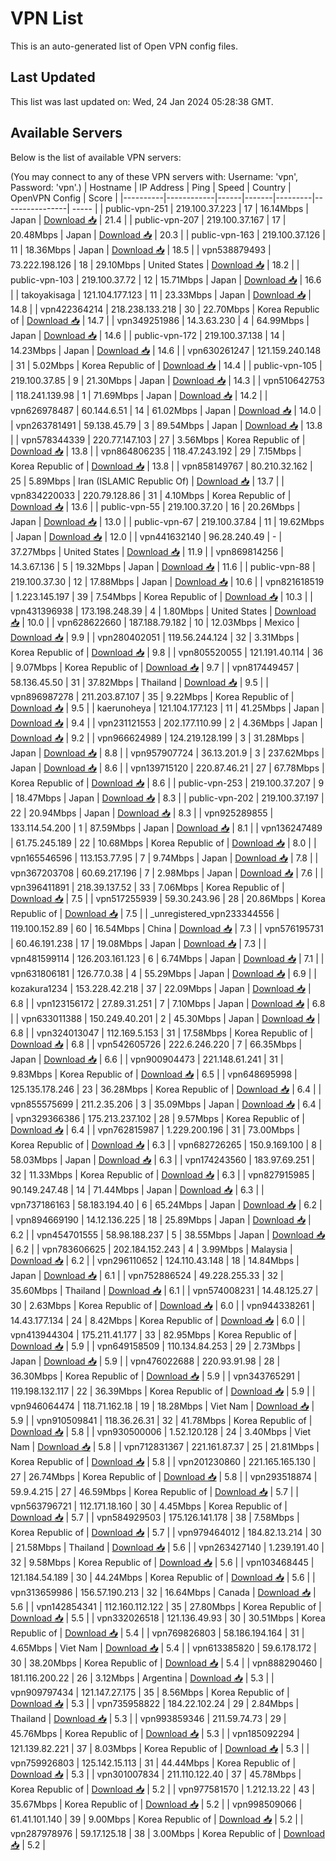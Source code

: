 # VPN List

This is an auto-generated list of Open VPN config files.

## Last Updated

This list was last updated on: Wed, 24 Jan 2024 05:28:38 GMT.

## Available Servers

Below is the list of available VPN servers:

(You may connect to any of these VPN servers with: Username: 'vpn', Password: 'vpn'.)
| Hostname | IP Address | Ping | Speed | Country | OpenVPN Config | Score |
|----------|------------|------|-------|---------|----------------| ----- |
| public-vpn-251 | 219.100.37.223 | 17 | 16.14Mbps | Japan | [Download 📥](./configs/server_0_JP.ovpn) | 21.4 |
| public-vpn-207 | 219.100.37.167 | 17 | 20.48Mbps | Japan | [Download 📥](./configs/server_1_JP.ovpn) | 20.3 |
| public-vpn-163 | 219.100.37.126 | 11 | 18.36Mbps | Japan | [Download 📥](./configs/server_2_JP.ovpn) | 18.5 |
| vpn538879493 | 73.222.198.126 | 18 | 29.10Mbps | United States | [Download 📥](./configs/server_3_US.ovpn) | 18.2 |
| public-vpn-103 | 219.100.37.72 | 12 | 15.71Mbps | Japan | [Download 📥](./configs/server_4_JP.ovpn) | 16.6 |
| takoyakisaga | 121.104.177.123 | 11 | 23.33Mbps | Japan | [Download 📥](./configs/server_5_JP.ovpn) | 14.8 |
| vpn422364214 | 218.238.133.218 | 30 | 22.70Mbps | Korea Republic of | [Download 📥](./configs/server_6_KR.ovpn) | 14.7 |
| vpn349251986 | 14.3.63.230 | 4 | 64.99Mbps | Japan | [Download 📥](./configs/server_7_JP.ovpn) | 14.6 |
| public-vpn-172 | 219.100.37.138 | 14 | 14.23Mbps | Japan | [Download 📥](./configs/server_8_JP.ovpn) | 14.6 |
| vpn630261247 | 121.159.240.148 | 31 | 5.02Mbps | Korea Republic of | [Download 📥](./configs/server_9_KR.ovpn) | 14.4 |
| public-vpn-105 | 219.100.37.85 | 9 | 21.30Mbps | Japan | [Download 📥](./configs/server_10_JP.ovpn) | 14.3 |
| vpn510642753 | 118.241.139.98 | 1 | 71.69Mbps | Japan | [Download 📥](./configs/server_11_JP.ovpn) | 14.2 |
| vpn626978487 | 60.144.6.51 | 14 | 61.02Mbps | Japan | [Download 📥](./configs/server_12_JP.ovpn) | 14.0 |
| vpn263781491 | 59.138.45.79 | 3 | 89.54Mbps | Japan | [Download 📥](./configs/server_13_JP.ovpn) | 13.8 |
| vpn578344339 | 220.77.147.103 | 27 | 3.56Mbps | Korea Republic of | [Download 📥](./configs/server_14_KR.ovpn) | 13.8 |
| vpn864806235 | 118.47.243.192 | 29 | 7.15Mbps | Korea Republic of | [Download 📥](./configs/server_15_KR.ovpn) | 13.8 |
| vpn858149767 | 80.210.32.162 | 25 | 5.89Mbps | Iran (ISLAMIC Republic Of) | [Download 📥](./configs/server_16_IR.ovpn) | 13.7 |
| vpn834220033 | 220.79.128.86 | 31 | 4.10Mbps | Korea Republic of | [Download 📥](./configs/server_17_KR.ovpn) | 13.6 |
| public-vpn-55 | 219.100.37.20 | 16 | 20.26Mbps | Japan | [Download 📥](./configs/server_18_JP.ovpn) | 13.0 |
| public-vpn-67 | 219.100.37.84 | 11 | 19.62Mbps | Japan | [Download 📥](./configs/server_19_JP.ovpn) | 12.0 |
| vpn441632140 | 96.28.240.49 | - | 37.27Mbps | United States | [Download 📥](./configs/server_20_US.ovpn) | 11.9 |
| vpn869814256 | 14.3.67.136 | 5 | 19.32Mbps | Japan | [Download 📥](./configs/server_21_JP.ovpn) | 11.6 |
| public-vpn-88 | 219.100.37.30 | 12 | 17.88Mbps | Japan | [Download 📥](./configs/server_22_JP.ovpn) | 10.6 |
| vpn821618519 | 1.223.145.197 | 39 | 7.54Mbps | Korea Republic of | [Download 📥](./configs/server_23_KR.ovpn) | 10.3 |
| vpn431396938 | 173.198.248.39 | 4 | 1.80Mbps | United States | [Download 📥](./configs/server_24_US.ovpn) | 10.0 |
| vpn628622660 | 187.188.79.182 | 10 | 12.03Mbps | Mexico | [Download 📥](./configs/server_25_MX.ovpn) | 9.9 |
| vpn280402051 | 119.56.244.124 | 32 | 3.31Mbps | Korea Republic of | [Download 📥](./configs/server_26_KR.ovpn) | 9.8 |
| vpn805520055 | 121.191.40.114 | 36 | 9.07Mbps | Korea Republic of | [Download 📥](./configs/server_27_KR.ovpn) | 9.7 |
| vpn817449457 | 58.136.45.50 | 31 | 37.82Mbps | Thailand | [Download 📥](./configs/server_28_TH.ovpn) | 9.5 |
| vpn896987278 | 211.203.87.107 | 35 | 9.22Mbps | Korea Republic of | [Download 📥](./configs/server_29_KR.ovpn) | 9.5 |
| kaerunoheya | 121.104.177.123 | 11 | 41.25Mbps | Japan | [Download 📥](./configs/server_30_JP.ovpn) | 9.4 |
| vpn231121553 | 202.177.110.99 | 2 | 4.36Mbps | Japan | [Download 📥](./configs/server_31_JP.ovpn) | 9.2 |
| vpn966624989 | 124.219.128.199 | 3 | 31.28Mbps | Japan | [Download 📥](./configs/server_32_JP.ovpn) | 8.8 |
| vpn957907724 | 36.13.201.9 | 3 | 237.62Mbps | Japan | [Download 📥](./configs/server_33_JP.ovpn) | 8.6 |
| vpn139715120 | 220.87.46.21 | 27 | 67.78Mbps | Korea Republic of | [Download 📥](./configs/server_34_KR.ovpn) | 8.6 |
| public-vpn-253 | 219.100.37.207 | 9 | 18.47Mbps | Japan | [Download 📥](./configs/server_35_JP.ovpn) | 8.3 |
| public-vpn-202 | 219.100.37.197 | 22 | 20.94Mbps | Japan | [Download 📥](./configs/server_36_JP.ovpn) | 8.3 |
| vpn925289855 | 133.114.54.200 | 1 | 87.59Mbps | Japan | [Download 📥](./configs/server_37_JP.ovpn) | 8.1 |
| vpn136247489 | 61.75.245.189 | 22 | 10.68Mbps | Korea Republic of | [Download 📥](./configs/server_38_KR.ovpn) | 8.0 |
| vpn165546596 | 113.153.77.95 | 7 | 9.74Mbps | Japan | [Download 📥](./configs/server_39_JP.ovpn) | 7.8 |
| vpn367203708 | 60.69.217.196 | 7 | 2.98Mbps | Japan | [Download 📥](./configs/server_40_JP.ovpn) | 7.6 |
| vpn396411891 | 218.39.137.52 | 33 | 7.06Mbps | Korea Republic of | [Download 📥](./configs/server_41_KR.ovpn) | 7.5 |
| vpn517255939 | 59.30.243.96 | 28 | 20.86Mbps | Korea Republic of | [Download 📥](./configs/server_42_KR.ovpn) | 7.5 |
| _unregistered_vpn233344556 | 119.100.152.89 | 60 | 16.54Mbps | China | [Download 📥](./configs/server_43_CN.ovpn) | 7.3 |
| vpn576195731 | 60.46.191.238 | 17 | 19.08Mbps | Japan | [Download 📥](./configs/server_44_JP.ovpn) | 7.3 |
| vpn481599114 | 126.203.161.123 | 6 | 6.74Mbps | Japan | [Download 📥](./configs/server_45_JP.ovpn) | 7.1 |
| vpn631806181 | 126.77.0.38 | 4 | 55.29Mbps | Japan | [Download 📥](./configs/server_46_JP.ovpn) | 6.9 |
| kozakura1234 | 153.228.42.218 | 37 | 22.09Mbps | Japan | [Download 📥](./configs/server_47_JP.ovpn) | 6.8 |
| vpn123156172 | 27.89.31.251 | 7 | 7.10Mbps | Japan | [Download 📥](./configs/server_48_JP.ovpn) | 6.8 |
| vpn633011388 | 150.249.40.201 | 2 | 45.30Mbps | Japan | [Download 📥](./configs/server_49_JP.ovpn) | 6.8 |
| vpn324013047 | 112.169.5.153 | 31 | 17.58Mbps | Korea Republic of | [Download 📥](./configs/server_50_KR.ovpn) | 6.8 |
| vpn542605726 | 222.6.246.220 | 7 | 66.35Mbps | Japan | [Download 📥](./configs/server_51_JP.ovpn) | 6.6 |
| vpn900904473 | 221.148.61.241 | 31 | 9.83Mbps | Korea Republic of | [Download 📥](./configs/server_52_KR.ovpn) | 6.5 |
| vpn648695998 | 125.135.178.246 | 23 | 36.28Mbps | Korea Republic of | [Download 📥](./configs/server_53_KR.ovpn) | 6.4 |
| vpn855575699 | 211.2.35.206 | 3 | 35.09Mbps | Japan | [Download 📥](./configs/server_54_JP.ovpn) | 6.4 |
| vpn329366386 | 175.213.237.102 | 28 | 9.57Mbps | Korea Republic of | [Download 📥](./configs/server_55_KR.ovpn) | 6.4 |
| vpn762815987 | 1.229.200.196 | 31 | 73.00Mbps | Korea Republic of | [Download 📥](./configs/server_56_KR.ovpn) | 6.3 |
| vpn682726265 | 150.9.169.100 | 8 | 58.03Mbps | Japan | [Download 📥](./configs/server_57_JP.ovpn) | 6.3 |
| vpn174243560 | 183.97.69.251 | 32 | 11.33Mbps | Korea Republic of | [Download 📥](./configs/server_58_KR.ovpn) | 6.3 |
| vpn827915985 | 90.149.247.48 | 14 | 71.44Mbps | Japan | [Download 📥](./configs/server_59_JP.ovpn) | 6.3 |
| vpn737186163 | 58.183.194.40 | 6 | 65.24Mbps | Japan | [Download 📥](./configs/server_60_JP.ovpn) | 6.2 |
| vpn894669190 | 14.12.136.225 | 18 | 25.89Mbps | Japan | [Download 📥](./configs/server_61_JP.ovpn) | 6.2 |
| vpn454701555 | 58.98.188.237 | 5 | 38.55Mbps | Japan | [Download 📥](./configs/server_62_JP.ovpn) | 6.2 |
| vpn783606625 | 202.184.152.243 | 4 | 3.99Mbps | Malaysia | [Download 📥](./configs/server_63_MY.ovpn) | 6.2 |
| vpn296110652 | 124.110.43.148 | 18 | 14.84Mbps | Japan | [Download 📥](./configs/server_64_JP.ovpn) | 6.1 |
| vpn752886524 | 49.228.255.33 | 32 | 35.60Mbps | Thailand | [Download 📥](./configs/server_65_TH.ovpn) | 6.1 |
| vpn574008231 | 14.48.125.27 | 30 | 2.63Mbps | Korea Republic of | [Download 📥](./configs/server_66_KR.ovpn) | 6.0 |
| vpn944338261 | 14.43.177.134 | 24 | 8.42Mbps | Korea Republic of | [Download 📥](./configs/server_67_KR.ovpn) | 6.0 |
| vpn413944304 | 175.211.41.177 | 33 | 82.95Mbps | Korea Republic of | [Download 📥](./configs/server_68_KR.ovpn) | 5.9 |
| vpn649158509 | 110.134.84.253 | 29 | 2.73Mbps | Japan | [Download 📥](./configs/server_69_JP.ovpn) | 5.9 |
| vpn476022688 | 220.93.91.98 | 28 | 36.30Mbps | Korea Republic of | [Download 📥](./configs/server_70_KR.ovpn) | 5.9 |
| vpn343765291 | 119.198.132.117 | 22 | 36.39Mbps | Korea Republic of | [Download 📥](./configs/server_71_KR.ovpn) | 5.9 |
| vpn946064474 | 118.71.162.18 | 19 | 18.28Mbps | Viet Nam | [Download 📥](./configs/server_72_VN.ovpn) | 5.9 |
| vpn910509841 | 118.36.26.31 | 32 | 41.78Mbps | Korea Republic of | [Download 📥](./configs/server_73_KR.ovpn) | 5.8 |
| vpn930500006 | 1.52.120.128 | 24 | 3.40Mbps | Viet Nam | [Download 📥](./configs/server_74_VN.ovpn) | 5.8 |
| vpn712831367 | 221.161.87.37 | 25 | 21.81Mbps | Korea Republic of | [Download 📥](./configs/server_75_KR.ovpn) | 5.8 |
| vpn201230860 | 221.165.165.130 | 27 | 26.74Mbps | Korea Republic of | [Download 📥](./configs/server_76_KR.ovpn) | 5.8 |
| vpn293518874 | 59.9.4.215 | 27 | 46.59Mbps | Korea Republic of | [Download 📥](./configs/server_77_KR.ovpn) | 5.7 |
| vpn563796721 | 112.171.18.160 | 30 | 4.45Mbps | Korea Republic of | [Download 📥](./configs/server_78_KR.ovpn) | 5.7 |
| vpn584929503 | 175.126.141.178 | 38 | 7.58Mbps | Korea Republic of | [Download 📥](./configs/server_79_KR.ovpn) | 5.7 |
| vpn979464012 | 184.82.13.214 | 30 | 21.58Mbps | Thailand | [Download 📥](./configs/server_80_TH.ovpn) | 5.6 |
| vpn263427140 | 1.239.191.40 | 32 | 9.58Mbps | Korea Republic of | [Download 📥](./configs/server_81_KR.ovpn) | 5.6 |
| vpn103468445 | 121.184.54.189 | 30 | 44.24Mbps | Korea Republic of | [Download 📥](./configs/server_82_KR.ovpn) | 5.6 |
| vpn313659986 | 156.57.190.213 | 32 | 16.64Mbps | Canada | [Download 📥](./configs/server_83_CA.ovpn) | 5.6 |
| vpn142854341 | 112.160.112.122 | 35 | 27.80Mbps | Korea Republic of | [Download 📥](./configs/server_84_KR.ovpn) | 5.5 |
| vpn332026518 | 121.136.49.93 | 30 | 30.51Mbps | Korea Republic of | [Download 📥](./configs/server_85_KR.ovpn) | 5.4 |
| vpn769826803 | 58.186.194.164 | 31 | 4.65Mbps | Viet Nam | [Download 📥](./configs/server_86_VN.ovpn) | 5.4 |
| vpn613385820 | 59.6.178.172 | 30 | 38.20Mbps | Korea Republic of | [Download 📥](./configs/server_87_KR.ovpn) | 5.4 |
| vpn888290460 | 181.116.200.22 | 26 | 3.12Mbps | Argentina | [Download 📥](./configs/server_88_AR.ovpn) | 5.3 |
| vpn909797434 | 121.147.27.175 | 35 | 8.56Mbps | Korea Republic of | [Download 📥](./configs/server_89_KR.ovpn) | 5.3 |
| vpn735958822 | 184.22.102.24 | 29 | 2.84Mbps | Thailand | [Download 📥](./configs/server_90_TH.ovpn) | 5.3 |
| vpn993859346 | 211.59.74.73 | 29 | 45.76Mbps | Korea Republic of | [Download 📥](./configs/server_91_KR.ovpn) | 5.3 |
| vpn185092294 | 121.139.82.221 | 37 | 8.03Mbps | Korea Republic of | [Download 📥](./configs/server_92_KR.ovpn) | 5.3 |
| vpn759926803 | 125.142.15.113 | 31 | 44.44Mbps | Korea Republic of | [Download 📥](./configs/server_93_KR.ovpn) | 5.3 |
| vpn301007834 | 211.110.122.40 | 37 | 45.78Mbps | Korea Republic of | [Download 📥](./configs/server_94_KR.ovpn) | 5.2 |
| vpn977581570 | 1.212.13.22 | 43 | 35.67Mbps | Korea Republic of | [Download 📥](./configs/server_95_KR.ovpn) | 5.2 |
| vpn998509066 | 61.41.101.140 | 39 | 9.00Mbps | Korea Republic of | [Download 📥](./configs/server_96_KR.ovpn) | 5.2 |
| vpn287978976 | 59.17.125.18 | 38 | 3.00Mbps | Korea Republic of | [Download 📥](./configs/server_97_KR.ovpn) | 5.2 |

